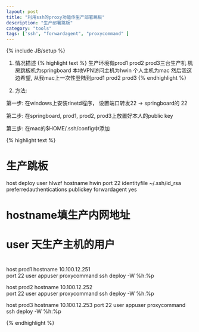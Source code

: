 ```yaml
---
layout: post
title: "利用ssh的proxy功能作生产部署跳板"
description: "生产部署跳板"
category: "tools"
tags: ['ssh', "forwardagent", "proxycommand" ]
---
```

{% include JB/setup %}


1. 情况描述
{% highlight text %}
生产环境有prod1 prod2 prod3三台生产机
机房跳板机为springboard
本地VPN访问主机为hwin
个人主机为mac
然后我这边希望, 从我mac上一次性登陆到prod1 prod2 prod3
{% endhighlight %}

2. 方法:

第一步:
在windows上安装rinetd程序， 设置端口转发22 -> springboard的 22

第二步:
在springboard, prod1, prod2, prod3上放置好本人的public key

第三步:
在mac的$HOME/.ssh/config中添加

{% highlight text %}
# 生产跳板
host deploy
    user hlwzf
    hostname hwin
    port 22
    identityfile ~/.ssh/id_rsa
    preferredauthentications publickey
    forwardagent yes    

#
# hostname填生产内网地址
# user 天生产主机的用户
#
host prod1
    hostname 10.100.12.251  
    port 22
    user appuser
    proxycommand ssh deploy -W %h:%p

host prod2
    hostname 10.100.12.252  
    port 22
    user appuser
    proxycommand ssh deploy -W %h:%p

host prod3
    hostname 10.100.12.253
    port 22
    user appuser
    proxycommand ssh deploy -W %h:%p

{% endhighlight %}

